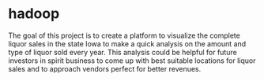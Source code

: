 # hadoop
The goal of this project is to create a platform to visualize the complete liquor sales in the state Iowa to make a quick analysis on the amount and type of liquor sold every year. This analysis could be helpful for future investors in spirit business to come up with best suitable locations for liquor sales and to approach vendors perfect for better revenues.

